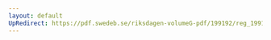 ```yaml
---
layout: default
UpRedirect: https://pdf.swedeb.se/riksdagen-volumeG-pdf/199192/reg_199192/reg_199192_1018.pdf
---
```

